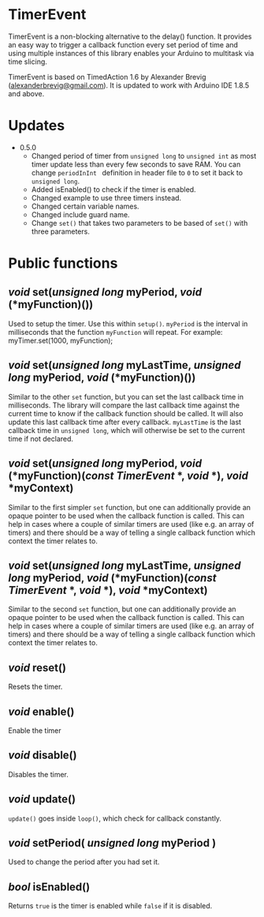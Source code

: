 # TimerEvent
TimerEvent is a non-blocking alternative to the delay() function. It provides an easy way to trigger a callback function every set period of time and using multiple instances of this library enables your Arduino to multitask via time slicing.

TimerEvent is based on TimedAction 1.6 by Alexander Brevig (alexanderbrevig@gmail.com). It is updated to work with Arduino IDE 1.8.5 and above.

# Updates
- 0.5.0
	- Changed period of timer from `unsigned long` to `unsigned int` as most timer update less than every few seconds to save RAM. You can change `periodInInt ` definition in header file to `0` to set it back to `unsigned long`.
	- Added isEnabled() to check if the timer is enabled.
	- Changed example to use three timers instead.
	- Changed certain variable names.
	- Changed include guard name.
	- Change `set()` that takes two parameters to be based of `set()` with three parameters.



# Public functions

## _void_ set(_unsigned long_ myPeriod, _void_ (*myFunction)())
Used to setup the timer. Use this within `setup()`. `myPeriod` is the interval in milliseconds that the function `myFunction` will repeat.
For example: myTimer.set(1000, myFunction);

## _void_ set(_unsigned long_ myLastTime, _unsigned long_ myPeriod, _void_ (*myFunction)())
Similar to the other `set` function, but you can set the last callback time in milliseconds. The library will compare the last callback time against the current time to know if the callback function should be called. It will also update this last callback time after every callback. `myLastTime` is the last callback time in `unsigned long`, which will otherwise be set to the current time if not declared.

## _void_ set(_unsigned long_ myPeriod, _void_ (*myFunction)(_const TimerEvent_ *, _void_ *), _void_ *myContext)
Similar to the first simpler `set` function, but one can additionally provide an opaque pointer to be used when the callback function is called. This can help in cases where a couple of similar timers are used (like e.g. an array of timers) and there should be a way of telling a single callback function which context the timer relates to.

## _void_ set(_unsigned long_ myLastTime, _unsigned long_ myPeriod, _void_ (*myFunction)(_const TimerEvent_ *, _void_ *), _void_ *myContext)
Similar to the second `set` function, but one can additionally provide an opaque pointer to be used when the callback function is called. This can help in cases where a couple of similar timers are used (like e.g. an array of timers) and there should be a way of telling a single callback function which context the timer relates to.

## _void_ reset()
Resets the timer.

## _void_ enable()
Enable the timer

## _void_ disable()
Disables the timer.

## _void_ update()
`update()` goes inside `loop()`, which check for callback constantly.

## _void_ setPeriod( _unsigned long_ myPeriod )
Used to change the period after you had set it.

## _bool_ isEnabled()
Returns `true` is the timer is enabled while `false` if it is disabled.